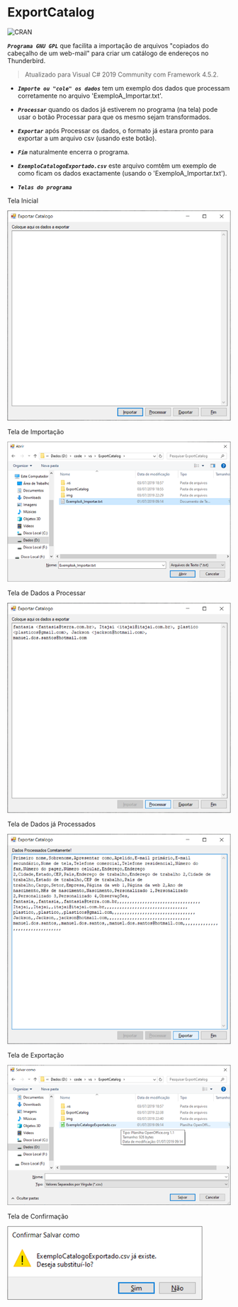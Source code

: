 # ExportCatalog

![CRAN](https://img.shields.io/badge/%20LICENSE%20-GPL%203-blue.svg?style=for-the-badge)

***```Programa GNU GPL```*** que facilita a importação de arquivos "copiados do cabeçalho de um web-mail" para criar um catálogo de endereços no Thunderbird.  
> Atualizado para Visual C# 2019 Community com Framework 4.5.2.

* ***```Importe ou "cole" os dados```*** tem um exemplo dos dados que processam corretamente no arquivo 'ExemploA_Importar.txt'.  

* ***```Processar```*** quando os dados já estiverem no programa (na tela) pode usar o botão Processar para que os mesmo sejam transformados.  

* ***```Exportar```*** após Processar os dados, o formato já estara pronto para exportar a um arquivo csv (usando este botão).  

* ***```Fim```*** naturalmente encerra o programa.  

* ***```ExemploCatalogoExportado.csv```*** este arquivo comtêm um exemplo de como ficam os dados exactamente (usando o 'ExemploA_Importar.txt').  

* ***```Telas do programa```***

Tela Inicial

![TelaInicial](img/tela-inicial.png)

Tela de Importação

![TelaImportacao](img/tela-importacao.png)

Tela de Dados a Processar

![TelaAProcessar](img/tela-dados-a-processar.png)

Tela de Dados já Processados

![TelaDadosProcessados](img/tela-dados-processados.png)

Tela de Exportação

![TelaExportacao](img/tela-exemplo-exportacao.png)

Tela de Confirmação

![TelaConfirmacao](img/tela-caso-o-arquivo-exista.png)

